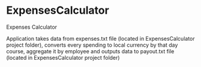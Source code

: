 # ExpensesCalculator
Expenses Calculator

Application takes data from expenses.txt file (located in ExpensesCalculator project folder), converts every spending to local currency by that day course, aggregate it by employee and outputs data to payout.txt file (located in ExpensesCalculator project folder)
